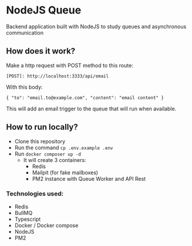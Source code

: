 # NodeJS Queue

Backend application built with NodeJS to study queues and asynchronous communication

## How does it work?

Make a http request with POST method to this route:

`[POST]: http://localhost:3333/api/email`

With this body:

`{ "to": "email.to@example.com", "content": "email content" }`

This will add an email trigger to the queue that will run when available.

## How to run locally?

- Clone this repository
- Run the command `cp .env.example .env`
- Run `docker composer up -d`
  - It will create 3 containers:
    - Redis
    - Mailpit (for fake mailboxes)
    - PM2 instance with Queue Worker and API Rest

### Technologies used:

- Redis
- BullMQ
- Typescript
- Docker / Docker compose
- NodeJS
- PM2
